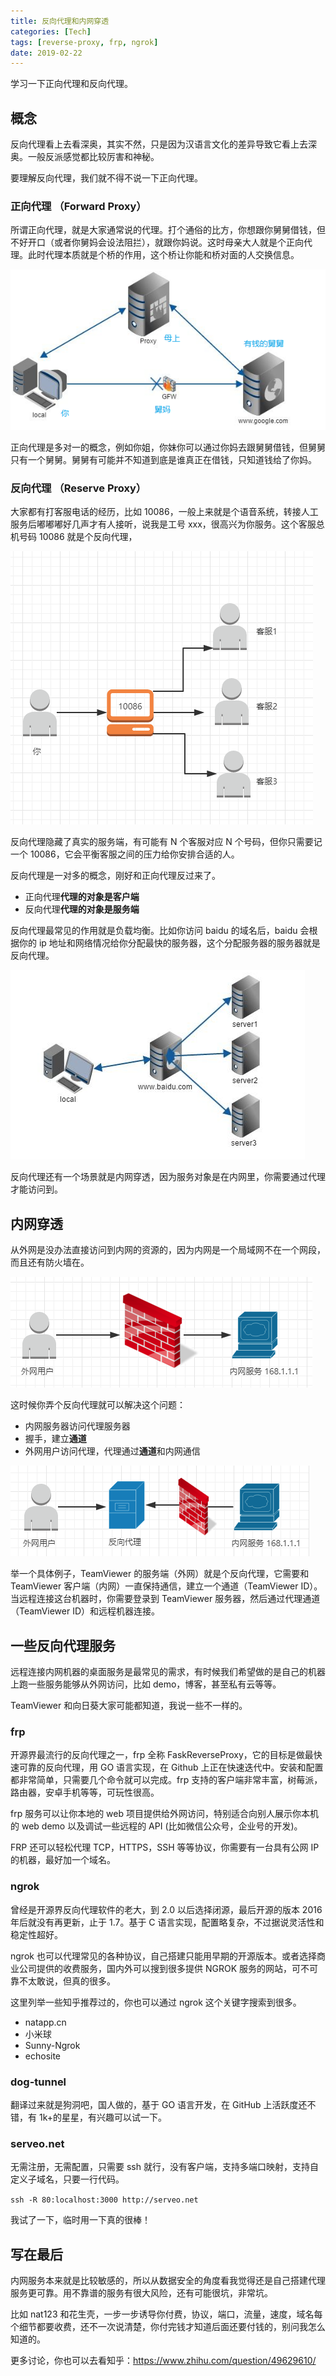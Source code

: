 ```yaml
---
title: 反向代理和内网穿透
categories: [Tech]
tags: [reverse-proxy, frp, ngrok]
date: 2019-02-22
---
```


学习一下正向代理和反向代理。

<!-- more -->

## 概念

反向代理看上去看深奥，其实不然，只是因为汉语言文化的差异导致它看上去深奥。一般反派感觉都比较厉害和神秘。

要理解反向代理，我们就不得不说一下正向代理。

### 正向代理 （Forward Proxy）

所谓正向代理，就是大家通常说的代理。打个通俗的比方，你想跟你舅舅借钱，但不好开口（或者你舅妈会设法阻拦），就跟你妈说。这时母亲大人就是个正向代理。此时代理本质就是个桥的作用，这个桥让你能和桥对面的人交换信息。

![image](https://raw.githubusercontent.com/tobyqin/img/master/1550823489351.png)

正向代理是多对一的概念，例如你姐，你妹你可以通过你妈去跟舅舅借钱，但舅舅只有一个舅舅。舅舅有可能并不知道到底是谁真正在借钱，只知道钱给了你妈。

### 反向代理 （Reserve Proxy）

大家都有打客服电话的经历，比如 10086，一般上来就是个语音系统，转接人工服务后嘟嘟嘟好几声才有人接听，说我是工号 xxx，很高兴为你服务。这个客服总机号码 10086 就是个反向代理，

![image](https://raw.githubusercontent.com/tobyqin/img/master/1550824448581.png)

反向代理隐藏了真实的服务端，有可能有 N 个客服对应 N 个号码，但你只需要记一个 10086，它会平衡客服之间的压力给你安排合适的人。

反向代理是一对多的概念，刚好和正向代理反过来了。

- 正向代理**代理的对象是客户端**
- 反向代理**代理的对象是服务端**

反向代理最常见的作用就是负载均衡。比如你访问 baidu 的域名后，baidu 会根据你的 ip 地址和网络情况给你分配最快的服务器，这个分配服务器的服务器就是反向代理。

![image](https://raw.githubusercontent.com/tobyqin/img/master/1550825022784.png)

反向代理还有一个场景就是内网穿透，因为服务对象是在内网里，你需要通过代理才能访问到。

## 内网穿透

从外网是没办法直接访问到内网的资源的，因为内网是一个局域网不在一个网段，而且还有防火墙在。

![1550826381553](https://raw.githubusercontent.com/tobyqin/img/master/1550826381553.png)

这时候你弄个反向代理就可以解决这个问题：

- 内网服务器访问代理服务器
- 握手，建立**通道**
- 外网用户访问代理，代理通过**通道**和内网通信

![1550848043738](https://raw.githubusercontent.com/tobyqin/img/master/1550848043738.png)

举一个具体例子，TeamViewer 的服务端（外网）就是个反向代理，它需要和 TeamViewer 客户端（内网）一直保持通信，建立一个通道（TeamViewer ID）。当远程连接这台机器时，你需要登录到 TeamViewer 服务器，然后通过代理通道（TeamViewer ID）和远程机器连接。

## 一些反向代理服务

远程连接内网机器的桌面服务是最常见的需求，有时候我们希望做的是自己的机器上跑一些服务能够从外网访问，比如 demo，博客，甚至私有云等等。

TeamViewer 和向日葵大家可能都知道，我说一些不一样的。

### frp

开源界最流行的反向代理之一，frp 全称 FaskReverseProxy，它的目标是做最快速可靠的反向代理，用 GO 语言实现，在 Github 上正在快速迭代中。安装和配置都非常简单，只需要几个命令就可以完成。frp 支持的客户端非常丰富，树莓派，路由器，安卓手机等等，可玩性很高。

frp 服务可以让你本地的 web 项目提供给外网访问，特别适合向别人展示你本机的 web demo 以及调试一些远程的 API (比如微信公众号，企业号的开发)。

FRP 还可以轻松代理 TCP，HTTPS，SSH 等等协议，你需要有一台具有公网 IP 的机器，最好加一个域名。

### ngrok

曾经是开源界反向代理软件的老大，到 2.0 以后选择闭源，最后开源的版本 2016 年后就没有再更新，止于 1.7。基于 C 语言实现，配置略复杂，不过据说灵活性和稳定性超好。

ngrok 也可以代理常见的各种协议，自己搭建只能用早期的开源版本。或者选择商业公司提供的收费服务，国内外可以搜到很多提供 NGROK 服务的网站，可不可靠不太敢说，但真的很多。

这里列举一些知乎推荐过的，你也可以通过 ngrok 这个关键字搜索到很多。

- natapp.cn
- 小米球
- Sunny-Ngrok
- echosite

### dog-tunnel

翻译过来就是狗洞吧，国人做的，基于 GO 语言开发，在 GitHub 上活跃度还不错，有 1k+的星星，有兴趣可以试一下。

### serveo.net

无需注册，无需配置，只需要 ssh 就行，没有客户端，支持多端口映射，支持自定义子域名，只要一行代码。

`ssh -R 80:localhost:3000 http://serveo.net`

我试了一下，临时用一下真的很棒！

## 写在最后

内网服务本来就是比较敏感的，所以从数据安全的角度看我觉得还是自己搭建代理服务更可靠。用不靠谱的服务有很大风险，还有可能很坑，非常坑。

比如 nat123 和花生壳，一步一步诱导你付费，协议，端口，流量，速度，域名每个细节都要收费，还不一次说清楚，你付完钱才知道后面还要付钱的，别问我怎么知道的。

更多讨论，你也可以去看知乎：https://www.zhihu.com/question/49629610/
